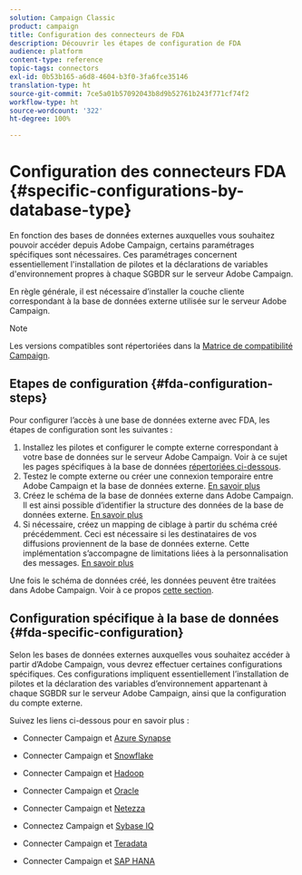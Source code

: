 ```yaml
---
solution: Campaign Classic
product: campaign
title: Configuration des connecteurs de FDA
description: Découvrir les étapes de configuration de FDA
audience: platform
content-type: reference
topic-tags: connectors
exl-id: 0b53b165-a6d8-4604-b3f0-3fa6fce35146
translation-type: ht
source-git-commit: 7ce5a01b57092043b8d9b52761b243f771cf74f2
workflow-type: ht
source-wordcount: '322'
ht-degree: 100%

---
```


# Configuration des connecteurs FDA {#specific-configurations-by-database-type}

En fonction des bases de données externes auxquelles vous souhaitez pouvoir accéder depuis Adobe Campaign, certains paramétrages spécifiques sont nécessaires. Ces paramétrages concernent essentiellement l&#39;installation de pilotes et la déclarations de variables d&#39;environnement propres à chaque SGBDR sur le serveur Adobe Campaign.

En règle générale, il est nécessaire d’installer la couche cliente correspondant à la base de données externe utilisée sur le serveur Adobe Campaign.

>[!NOTE]
>
>Les versions compatibles sont répertoriées dans la [Matrice de compatibilité Campaign](../../rn/using/compatibility-matrix.md#FederatedDataAccessFDA).


## Etapes de configuration {#fda-configuration-steps}

Pour configurer l’accès à une base de données externe avec FDA, les étapes de configuration sont les suivantes :

1. Installez les pilotes et configurer le compte externe correspondant à votre base de données sur le serveur Adobe Campaign. Voir à ce sujet les pages spécifiques à la base de données [répertoriées ci-dessous](#fda-specific-configuration).
1. Testez le compte externe ou créer une connexion temporaire entre Adobe Campaign et la base de données externe. [En savoir plus](../../installation/using/connecting-to-database.md)
1. Créez le schéma de la base de données externe dans Adobe Campaign. Il est ainsi possible d’identifier la structure des données de la base de données externe. [En savoir plus](../../installation/using/creating-data-schema.md)
1. Si nécessaire, créez un mapping de ciblage à partir du schéma créé précédemment. Ceci est nécessaire si les destinataires de vos diffusions proviennent de la base de données externe. Cette implémentation s’accompagne de limitations liées à la personnalisation des messages. [En savoir plus](../../installation/using/defining-data-mapping.md)

Une fois le schéma de données créé, les données peuvent être traitées dans Adobe Campaign. Voir à ce propos [cette section](../../workflow/using/accessing-an-external-database--fda-.md).

## Configuration spécifique à la base de données {#fda-specific-configuration}

Selon les bases de données externes auxquelles vous souhaitez accéder à partir d’Adobe Campaign, vous devrez effectuer certaines configurations spécifiques. Ces configurations impliquent essentiellement l’installation de pilotes et la déclaration des variables d’environnement appartenant à chaque SGBDR sur le serveur Adobe Campaign, ainsi que la configuration du compte externe.

Suivez les liens ci-dessous pour en savoir plus :

* Connecter Campaign et [Azure Synapse](../../installation/using/configure-fda-synapse.md)

* Connecter Campaign et [Snowflake](../../installation/using/configure-fda-snowflake.md)

* Connecter Campaign et [Hadoop](../../installation/using/configure-fda-hadoop.md)

* Connecter Campaign et [Oracle](../../installation/using/configure-fda-oracle.md)

* Connecter Campaign et [Netezza](../../installation/using/configure-fda-netezza.md)

* Connectez Campaign et [Sybase IQ](../../installation/using/configure-fda-sybase.md)

* Connecter Campaign et [Teradata](../../installation/using/configure-fda-teradata.md)

* Connecter Campaign et [SAP HANA](../../installation/using/configure-fda-sap-hana.md)
